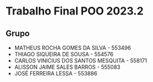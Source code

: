 # Trabalho Final POO 2023.2 
## Grupo
- MATHEUS ROCHA GOMES DA SILVA - 553496
- THIAGO SIQUEIRA DE SOUSA - 554576
- CARLOS VINICIUS DOS SANTOS MESQUITA - 558171
- ALISSON JAIME SALES BARROS - 555083
- JOSÉ FERREIRA LESSA - 553886
